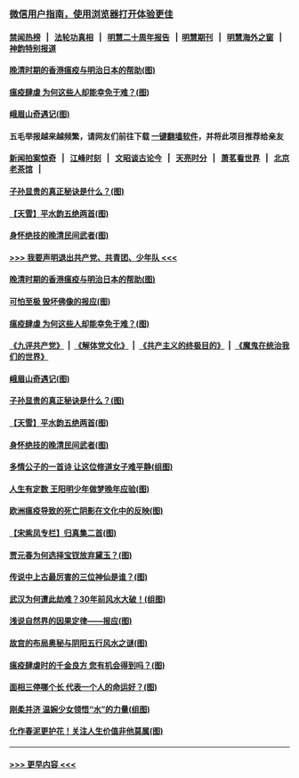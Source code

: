 ### [微信用户指南，使用浏览器打开体验更佳](https://github.com/gfw-breaker/banned-news1/blob/master/indexes/wechat-guide.md?t=0)
#### [禁闻热榜](热点新闻.md?t=0)  &nbsp;&nbsp;|&nbsp;&nbsp; [法轮功真相](https://github.com/gfw-breaker/truth/blob/master/README.md?t=0) &nbsp;&nbsp;|&nbsp;&nbsp; [明慧二十周年报告](https://github.com/gfw-breaker/mh-reports/blob/master/README.md?t=0) &nbsp;&nbsp;|&nbsp;&nbsp;[明慧期刊](https://github.com/gfw-breaker/mh-qikan) &nbsp;&nbsp;|&nbsp;&nbsp; [明慧海外之窗](https://github.com/gfw-breaker/mh-news/blob/master/README.md?t=0) &nbsp;&nbsp;|&nbsp;&nbsp; [神韵特别报道](https://github.com/gfw-breaker/mh-news/blob/master/shenyun.md?t=0)
#### [晚清时期的香港瘟疫与明治日本的帮助(图)](../pages/p7/921674.md?t=02051401) 
#### [瘟疫肆虐 为何这些人却能幸免于难？(图)](../pages/p7/921768.md?t=02051401) 
#### [峨眉山奇遇记(图)](../pages/p7/921442.md?t=02051401) 
#### 五毛举报越来越频繁，请网友们前往下载 [一键翻墙软件](https://github.com/gfw-breaker/ssr-accounts)，并将此项目推荐给亲友
#### [新闻拍案惊奇](https://github.com/gfw-breaker/banned-news1/blob/master/pages/link4.md) &nbsp;&nbsp;|&nbsp;&nbsp; [江峰时刻](https://github.com/gfw-breaker/banned-news1/blob/master/pages/link4.md) &nbsp;&nbsp;|&nbsp;&nbsp; [文昭谈古论今](https://github.com/gfw-breaker/banned-news1/blob/master/pages/link4.md) &nbsp;&nbsp;|&nbsp;&nbsp; [天亮时分](https://github.com/gfw-breaker/banned-news1/blob/master/pages/link4.md) &nbsp;&nbsp;|&nbsp;&nbsp; [萧茗看世界](https://github.com/gfw-breaker/banned-news1/blob/master/pages/link4.md) &nbsp;&nbsp;|&nbsp;&nbsp; [北京老茶馆](https://github.com/gfw-breaker/banned-news1/blob/master/pages/link4.md) &nbsp;&nbsp;|&nbsp;&nbsp; 
#### [子孙显贵的真正秘诀是什么？(图)](../pages/p7/921334.md?t=02051401) 
#### [【天雪】平水韵五绝两首(图)](../pages/p7/921604.md?t=02051401) 
#### [身怀绝技的晚清民间武者(图)](../pages/p7/921488.md?t=02051401) 
#### [>>> 我要声明退出共产党、共青团、少年队 <<<](https://github.com/begood0513/goodnews/blob/master/quit/letter.md) 
#### [晚清时期的香港瘟疫与明治日本的帮助(图)](../pages/p7/921674.md?t=02051401) 
#### [可怕至极 毁坏佛像的报应(图)](../pages/p7/921437.md?t=02051401) 
#### [瘟疫肆虐 为何这些人却能幸免于难？(图)](../pages/p7/921768.md?t=02051401) 
#### [《九评共产党》](https://github.com/begood0513/9ping.md/blob/master/README.md) &nbsp;|&nbsp; [《解体党文化》](../../../../jtdwh.md/blob/master/README.md)  &nbsp;|&nbsp; [《共产主义的终极目的》](../../../../gczydzjmd.md/blob/master/README.md) &nbsp;|&nbsp; [《魔鬼在统治我们的世界》](../../../../mgztzwmdsj.md/blob/master/README.md) 
#### [峨眉山奇遇记(图)](../pages/p7/921442.md?t=02051401) 
#### [子孙显贵的真正秘诀是什么？(图)](../pages/p7/921334.md?t=02051401) 
#### [【天雪】平水韵五绝两首(图)](../pages/p7/921604.md?t=02051401) 
#### [身怀绝技的晚清民间武者(图)](../pages/p7/921488.md?t=02051401) 
#### [多情公子的一首诗 让这位修道女子难平静(组图)](../pages/p7/886851.md?t=02051401) 
#### [人生有定数 王阳明少年做梦晚年应验(图)](../pages/p7/921608.md?t=02051401) 
#### [欧洲瘟疫导致的死亡阴影在文化中的反映(图)](../pages/p7/921313.md?t=02051401) 
#### [【宋紫凤专栏】归真集二首(图)](../pages/p7/921582.md?t=02051401) 
#### [贾元春为何选择宝钗放弃黛玉？(图)](../pages/p7/921330.md?t=02051401) 
#### [传说中上古最厉害的三位神仙是谁？(图)](../pages/p7/921337.md?t=02051401) 
#### [武汉为何遭此劫难？30年前风水大破！(组图)](../pages/p7/921355.md?t=02051401) 
#### [浅说自然界的因果定律——报应(图)](../pages/p7/921325.md?t=02051401) 
#### [故宫的布局奥秘与阴阳五行风水之谜(图)](../pages/p7/921340.md?t=02051401) 
#### [瘟疫肆虐时的千金良方 您有机会得到吗？(图)](../pages/p7/921293.md?t=02051401) 
#### [面相三停哪个长 代表一个人的命运好？(图)](../pages/p7/892043.md?t=02051401) 
#### [刚柔并济 温婉少女领悟“水”的力量(组图)](../pages/p7/921088.md?t=02051401) 
#### [化作春泥更护花！关注人生价值非他莫属(图)](../pages/p7/893296.md?t=02051401) 

----
#### [ >>> 更早内容 <<< ](../indexes/p7-earlier.md)

